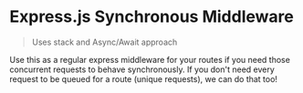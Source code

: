 # Express.js Synchronous Middleware

> Uses stack and Async/Await approach

Use this as a regular express middleware for your routes if you need those concurrent requests to behave synchronously. If you don't need every request to be queued for a route (unique requests), we can do that too!